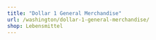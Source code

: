 ```yaml
---
title: "Dollar 1 General Merchandise"
url: /washington/dollar-1-general-merchandise/
shop: Lebensmittel
---
```

